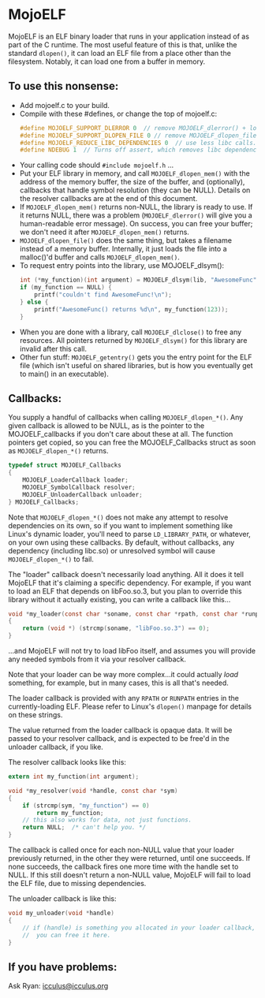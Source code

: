 # MojoELF

MojoELF is an ELF binary loader that runs in your application instead of
as part of the C runtime. The most useful feature of this is that, unlike
the standard `dlopen()`, it can load an ELF file from a place other than
the filesystem. Notably, it can load one from a buffer in memory.

## To use this nonsense:

- Add mojoelf.c to your build.
- Compile with these #defines, or change the top of mojoelf.c:
  ```c
  #define MOJOELF_SUPPORT_DLERROR 0  // remove MOJOELF_dlerror() + lots of strings.
  #define MOJOELF_SUPPORT_DLOPEN_FILE 0 // remove MOJOELF_dlopen_file()
  #define MOJOELF_REDUCE_LIBC_DEPENDENCIES 0  // use less libc calls. Scary!
  #define NDEBUG 1  // Turns off assert, which removes libc dependencies.
  ```
- Your calling code should `#include mojoelf.h` ...
- Put your ELF library in memory, and call `MOJOELF_dlopen_mem()` with the
  address of the memory buffer, the size of the buffer, and (optionally),
  callbacks that handle symbol resolution (they can be NULL). Details on
  the resolver callbacks are at the end of this document.
- If `MOJOELF_dlopen_mem()` returns non-NULL, the library is ready to use. If
  it returns NULL, there was a problem (`MOJOELF_dlerror()` will give you a
  human-readable error message). On success, you can free your buffer; we
  don't need it after `MOJOELF_dlopen_mem()` returns.
- `MOJOELF_dlopen_file()` does the same thing, but takes a filename instead of
  a memory buffer. Internally, it just loads the file into a malloc()'d
  buffer and calls `MOJOELF_dlopen_mem()`.
- To request entry points into the library, use MOJOELF_dlsym():
  ```c
  int (*my_function)(int argument) = MOJOELF_dlsym(lib, "AwesomeFunc");
  if (my_function == NULL) {
      printf("couldn't find AwesomeFunc!\n");
  } else {
      printf("AwesomeFunc() returns %d\n", my_function(123));
  }
  ```
- When you are done with a library, call `MOJOELF_dlclose()` to free any
  resources. All pointers returned by `MOJOELF_dlsym()` for this library are
  invalid after this call.
- Other fun stuff: `MOJOELF_getentry()` gets you the entry point for the
  ELF file (which isn't useful on shared libraries, but is how you eventually
  get to main() in an executable).


## Callbacks:

You supply a handful of callbacks when calling `MOJOELF_dlopen_*()`. Any given
callback is allowed to be NULL, as is the pointer to the MOJOELF_callbacks if
you don't care about these at all. The function pointers get copied, so you
can free the MOJOELF_Callbacks struct as soon as `MOJOELF_dlopen_*()` returns.

```c
typedef struct MOJOELF_Callbacks
{
    MOJOELF_LoaderCallback loader;
    MOJOELF_SymbolCallback resolver;
    MOJOELF_UnloaderCallback unloader;
} MOJOELF_Callbacks;
```

Note that `MOJOELF_dlopen_*()` does not make any attempt to resolve dependencies
on its own, so if you want to implement something like Linux's dynamic loader,
you'll need to parse `LD_LIBRARY_PATH`, or whatever, on your own using these
callbacks. By default, without callbacks, any dependency (including libc.so)
or unresolved symbol will cause `MOJOELF_dlopen_*()` to fail.

The "loader" callback doesn't necessarily load anything. All it does it tell
MojoELF that it's claiming a specific dependency. For example, if you want to
load an ELF that depends on libFoo.so.3, but you plan to override this
library without it actually existing, you can write a callback like this...

```c
void *my_loader(const char *soname, const char *rpath, const char *runpath)
{
    return (void *) (strcmp(soname, "libFoo.so.3") == 0);
}
```

...and MojoELF will not try to load libFoo itself, and assumes you will
provide any needed symbols from it via your resolver callback.

Note that your loader can be way more complex...it could actually _load_
something, for example, but in many cases, this is all that's needed.

The loader callback is provided with any `RPATH` or `RUNPATH` entries in the
currently-loading ELF. Please refer to Linux's `dlopen()` manpage for details
on these strings.

The value returned from the loader callback is opaque data. It will be passed
to your resolver callback, and is expected to be free'd in the unloader
callback, if you like.

The resolver callback looks like this:

```c
extern int my_function(int argument);

void *my_resolver(void *handle, const char *sym)
{
    if (strcmp(sym, "my_function") == 0)
        return my_function;
    // this also works for data, not just functions.
    return NULL;  /* can't help you. */
}
```

The callback is called once for each non-NULL value that your loader
previously returned, in the other they were returned, until one succeeds. If
none succeeds, the callback fires one more time with the handle set to NULL.
If this still doesn't return a non-NULL value, MojoELF will fail to load the
ELF file, due to missing dependencies.


The unloader callback is like this:

```c
void my_unloader(void *handle)
{
    // if (handle) is something you allocated in your loader callback,
    //  you can free it here.
}
```

## If you have problems:

Ask Ryan: icculus@icculus.org

